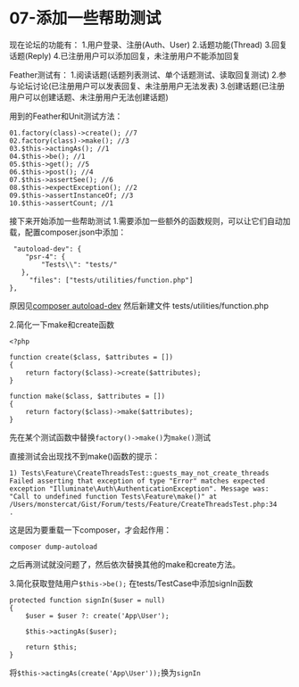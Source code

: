 # 07-添加一些帮助测试
现在论坛的功能有：
1.用户登录、注册(Auth、User)
2.话题功能(Thread)
3.回复话题(Reply)
4.已注册用户可以添加回复，未注册用户不能添加回复

Feather测试有：
1.阅读话题(话题列表测试、单个话题测试、读取回复测试)
2.参与论坛讨论(已注册用户可以发表回复、未注册用户无法发表)
3.创建话题(已注册用户可以创建话题、未注册用户无法创建话题)

用到的Feather和Unit测试方法：

```
01.factory(class)->create(); //7
02.factory(class)->make(); //3
03.$this->actingAs(); //1
04.$this->be(); //1
05.$this->get(); //5
06.$this->post(); //4
07.$this->assertSee(); //6
08.$this->expectException(); //2
09.$this->assertInstanceOf; //3
10.$this->assertCount; //1
```

接下来开始添加一些帮助测试
1.需要添加一些额外的函数规则，可以让它们自动加载，配置composer.json中添加：

```
 "autoload-dev": {
    "psr-4": {
        "Tests\\": "tests/"
   },
     "files": ["tests/utilities/function.php"]
},
```
原因见[composer autoload-dev](https://docs.phpcomposer.com/04-schema.html)
然后新建文件 tests/utilities/function.php

2.简化一下make和create函数

```
<?php

function create($class, $attributes = [])
{
	return factory($class)->create($attributes);
}

function make($class, $attributes = [])
{
	return factory($class)->make($attributes);
}
```
先在某个测试函数中替换`factory()->make()`为`make()`测试

直接测试会出现找不到make()函数的提示：

```
1) Tests\Feature\CreateThreadsTest::guests_may_not_create_threads
Failed asserting that exception of type "Error" matches expected exception "Illuminate\Auth\AuthenticationException". Message was: "Call to undefined function Tests\Feature\make()" at
/Users/monstercat/Gist/Forum/tests/Feature/CreateThreadsTest.php:34
.
```
这是因为要重载一下composer，才会起作用：

```
composer dump-autoload
```
之后再测试就没问题了，然后依次替换其他的make和create方法。

3.简化获取登陆用户`$this->be();`
在tests/TestCase中添加signIn函数

```
protected function signIn($user = null)
{
	$user = $user ?: create('App\User');

	$this->actingAs($user);

	return $this;
}
```
将`$this->actingAs(create('App\User'));`换为`signIn`



